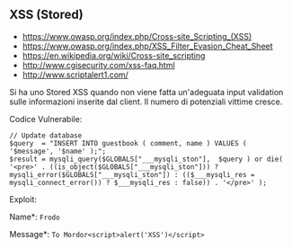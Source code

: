 ## XSS (Stored)

- https://www.owasp.org/index.php/Cross-site_Scripting_(XSS)
- https://www.owasp.org/index.php/XSS_Filter_Evasion_Cheat_Sheet
- https://en.wikipedia.org/wiki/Cross-site_scripting
- http://www.cgisecurity.com/xss-faq.html
- http://www.scriptalert1.com/

Si ha uno Stored XSS quando non viene fatta un'adeguata input validation sulle informazioni inserite dal client.
Il numero di potenziali vittime cresce.

Codice Vulnerabile:

```
// Update database
$query  = "INSERT INTO guestbook ( comment, name ) VALUES ( '$message', '$name' );";
$result = mysqli_query($GLOBALS["___mysqli_ston"],  $query ) or die( '<pre>' . ((is_object($GLOBALS["___mysqli_ston"])) ? mysqli_error($GLOBALS["___mysqli_ston"]) : (($___mysqli_res = mysqli_connect_error()) ? $___mysqli_res : false)) . '</pre>' );
```

Exploit:

Name*: `Frodo`

Message*: `To Mordor<script>alert('XSS')</script>`

